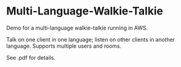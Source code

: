 # Multi-Language-Walkie-Talkie
Demo for a multi-language walkie-talkie running in AWS.

Talk on one client in one language; listen on other clients in another language.  Supports multiple users and rooms.

See .pdf for details.
